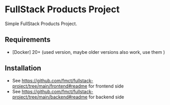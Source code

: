 # FullStack Products Project
Simple FullStack Products Project.

## Requirements

  * [Docker] 20+ (used version, maybe older versions also work, use them )

## Installation

  * See https://github.com/fmct/fullstack-project/tree/main/frontend#readme for frontend side
  * See https://github.com/fmct/fullstack-project/tree/main/backend#readme for backend side
